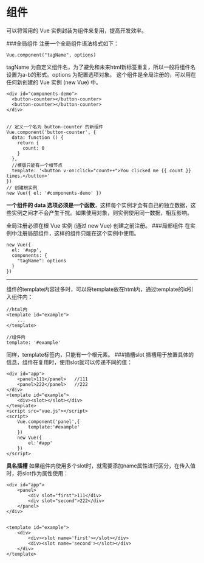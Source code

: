 组件
===================
可以将常用的 Vue 实例封装为组件来复用，提高开发效率。

###全局组件
注册一个全局组件语法格式如下：

    Vue.component("tagName", options)
tagName 为自定义组件名，为了避免和未来html新标签重复，所以一般将组件名设置为a-b的形式。options 为配置选项对象。
这个组件是全局注册的，可以用在任何新创建的 Vue 实例 (new Vue) 中。

    <div id="components-demo">
      <button-counter></button-counter>
      <button-counter></button-counter>
    </div>
    
    
    // 定义一个名为 button-counter 的新组件
    Vue.component('button-counter', {
      data: function () {
        return {
          count: 0
        }
      },
      //模版只能有一个根节点
      template: '<button v-on:click="count++">You clicked me {{ count }} times.</button>'
    })
    // 创建根实例
    new Vue({ el: '#components-demo' })
**一个组件的 data 选项必须是一个函数**，这样每个实例才会有自己的独立数据，这些实例之间才不会产生干扰。如果使用对象，则实例使用同一数据，相互影响。

全局注册必须在根 Vue 实例 (通过 new Vue) 创建之前注册。
###局部组件
在实例中注册局部组件，这样的组件只能在这个实例中使用。

    new Vue({
      el: '#app',
      components: {
        "tagName": options
      }
    })
    
---    
组件的template内容过多时，可以将template放在html内，通过template的id引入组件内：

    //html内
    <template id="example">
		...
	</template>
   
    //组件内
    template: '#example'

同样，template标签内，只能有一个根元素。
###插槽slot
插槽用于放置具体的信息，组件在复用时，使用slot就可以传递不同的值：

	<div id="app">
		<panel>111</panel>   //111
		<panel>222</panel>   //222
	</div>
	<template id="example">
		<div><slot></slot></div>
	</template>
	<script src="vue.js"></script>
	<script>
		Vue.component('panel',{
			template:'#example'
		})
		new Vue({
			el:'#app'
		})
	</script>
**具名插槽** 
如果组件内使用多个slot时，就需要添加name属性进行区分，在传入值时，将slot作为属性使用：

    <div id="app">
		<panel>
			<div slot="first">111</div>
			<div slot="second">222</div>
		</panel>
	</div>


	<template id="example">
		<div>
			<div><slot name='first'></slot></div>
			<div><slot name='second'></slot></div>
		</div>
	</template>
 